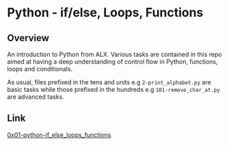 # Python - if/else, Loops, Functions

## Overview
An introduction to Python from ALX. Various tasks are contained in this repo aimed at having a deep understanding of control flow in Python, functions, loops and conditionals.

As usual, files prefixed in the tens and units e.g `2-print_alphabet.py` are basic tasks while those prefixed in the hundreds e.g `101-remove_char_at.py` are advanced tasks.

## Link
[0x01-python-if_else_loops_functions](https://intranet.alxswe.com/projects/232)
